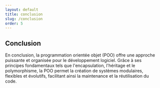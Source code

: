 ```yaml
---
layout: default
title: conclusion
slug: /conclusion
order: 5
---
```

<!-- new slide -->

## Conclusion

<!-- note -->
En conclusion, la programmation orientée objet (POO) offre une approche puissante et organisée pour le développement logiciel. Grâce à ses principes fondamentaux tels que l'encapsulation, l'héritage et le polymorphisme, la POO permet la création de systèmes modulaires, flexibles et évolutifs, facilitant ainsi la maintenance et la réutilisation du code.
